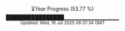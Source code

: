 <p align="center">
⏳Year Progress (53.77 %) <br>
████████████████▁▁▁▁▁▁▁▁▁▁▁▁▁▁ <br>
<sub>Updated: Wed, 16 Jul 2025 06:37:34 GMT</sub>
</p>

